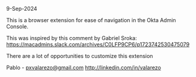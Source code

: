 9-Sep-2024

This is a browser extension for ease of navigation in the Okta Admin Console.

This was inspired by this comment by Gabriel Sroka: https://macadmins.slack.com/archives/C0LFP9CP6/p1723742530475079

There are a lot of opportunities to customize this extension

Pablo - 
pxvalarezo@gmail.com
http://linkedin.com/in/valarezo
